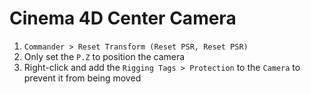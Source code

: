 # Cinema 4D Center Camera

1. `Commander > Reset Transform (Reset PSR, Reset PSR)`
2. Only set the `P.Z` to position the camera
3. Right-click and add the `Rigging Tags > Protection` to the `Camera` to prevent it from being moved
